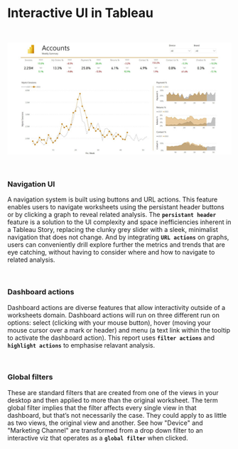 <h1>Interactive UI in Tableau</h1>

<br>

![This is an image](/Basic_Anatomy_of_Power_BI/Assets/thumbnail_1.jpeg)

<br>

<h3>Navigation UI </h3>
  
<p>A navigation system is built using buttons and URL actions. This feature enables users to navigate worksheets using the persistant header buttons or by clicking a graph to reveal related analysis. The <b><code>persistant header</code></b> feature is a solution to the UI complexity and space inefficiencies inherent in a Tableau Story, replacing the clunky grey slider with a sleek, minimalist navigation that does not change. And by integrating <b><code>URL actions</code></b> on graphs, users can conveniently drill explore further the metrics and trends that are eye catching, without having to consider where and how to navigate to related analysis.</p>

<br>

<h3>Dashboard actions</h3>
  
<p>Dashboard actions are diverse features that allow interactivity outside of a worksheets domain. Dashboard actions will run on three different run on options: select (clicking with your mouse button), hover (moving your mouse cursor over a mark or header) and menu (a text link within the tooltip to activate the dashboard action). This report uses <b><code>filter actions</code></b> and <b><code>highlight actions</code></b> to emphasise relavant analysis.</p>

<br>

<h3>Global filters</h3>
  
<p>These are standard filters that are created from one of the views in your desktop and then applied to more than the original worksheet. The term global filter implies that the filter affects every single view in that dashboard, but that’s not necessarily the case. They could apply to as little as two views, the original view and another. See how "Device" and "Marketing Channel" are transformed from a drop down filter to an interactive viz that operates as a <b><code>global filter</code></b> when clicked.</p>

